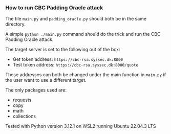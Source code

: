 ### How to run CBC Padding Oracle attack
The file `main.py` and `padding_oracle.py` should both be in the same directory.

A simple `python ./main.py` command should do the trick and run the CBC Padding Oracle attack.

The target server is set to the following out of the box:
- Get token address: `https://cbc-rsa.syssec.dk:8000`
- Test token address: `https://cbc-rsa.syssec.dk:8000/quote`

These addresses can both be changed under the main function in `main.py` if the user want to use a different target.

The only packages used are:
- requests
- copy
- math
- collections

Tested with Python version 3.12.1 on WSL2 running Ubuntu 22.04.3 LTS